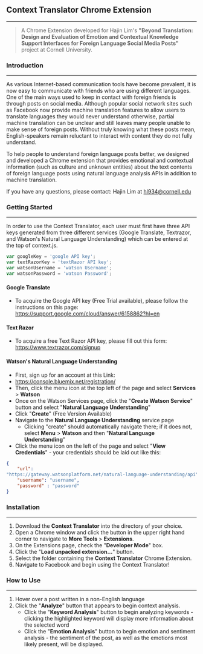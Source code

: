 
**Context Translator Chrome Extension**
-
___
>A Chrome Extension developed for Hajin Lim's **"Beyond Translation: Design and Evaluation of Emotion and Contextual Knowledge Support Interfaces for Foreign Language Social Media Posts"** project at Cornell University.

### **Introduction**
___
As various Internet-based communication tools have become prevalent, it is now easy to communicate with friends who are using different languages. One of the main ways used to keep in contact with foreign friends is through posts on social media. Although popular social network sites such as Facebook now provide machine translation features to allow users to translate languages they would never understand otherwise, partial machine translation can be unclear and still leaves many people unable to make sense of foreign posts. Without truly knowing what these posts mean, English-speakers remain reluctant to interact with content they do not fully understand.

To help people to understand foreign language posts better, we designed and developed a Chrome extension that provides emotional and contextual information (such as culture and unknown entities) about the text contents of foreign language posts using natural language analysis APIs in addition to machine translation.

If you have any questions, please contact:
Hajin Lim at hl934@cornell.edu

### **Getting Started**
___
In order to use the Context Translator, each user must first have three API keys generated from three different services (Google Translate, Textrazor, and Watson's Natural Language Understanding) which can be entered at the top of context.js.
```javascript
var googleKey = 'google API key';
var textRazorKey = 'textRazor API key';
var watsonUsername = 'watson Username';
var watsonPassword = 'watson Password';
```
#### **Google Translate**
- To acquire the Google API key (Free Trial available), please follow the instructions on this page: 
https://support.google.com/cloud/answer/6158862?hl=en	

#### **Text Razor**
- To acquire a free Text Razor API key, please fill out this form:
https://www.textrazor.com/signup

#### **Watson's Natural Language Understanding**
- First, sign up for an account at this Link:  
- https://console.bluemix.net/registration/ 
- Then, click the menu icon at the top left of the page and select **Services** > **Watson** 
- Once on the Watson Services page, click the "**Create Watson Service**" button and select "**Natural Language Understanding**"
- Click "**Create**" (Free Version Available)
- Navigate to the **Natural Language Understanding** service page 
	- Clicking "create" should automatically navigate there; if it does not, select
	**Menu** > **Watson** and then "**Natural Language Understanding**" 
- Click the menu icon on the left of the page and select "**View Credentials**" -
 your credentials should be laid out like this:
```json
{
	"url":
"https://gateway.watsonplatform.net/natural-language-understanding/api",
	"username": "username",
	"password" : "password"
}
```


### **Installation**
___
1. Download the **Context Translator** into the directory of your choice.
2. Open a Chrome window and click the button in the upper right hand corner to navigate to **More Tools** > **Extensions**.
3. On the Extensions page, check the "**Developer Mode**" box.
4. Click the "**Load unpacked extension...**" button.
5. Select the folder containing the **Context Translator** Chrome Extension.
6. Navigate to Facebook and begin using the Context Translator!

### **How to Use**
___
1. Hover over a post written in a non-English language
2. Click the "**Analyze**" button that appears to begin context analysis.
	- Click the "**Keyword Analysis**" button to begin analyzing keywords - clicking the highlighted keyword will display more information about the selected word
	- Click the "**Emotion Analysis**" button to begin emotion and sentiment analysis - the sentiment of the post, as well as the emotions most likely present, will be displayed.

